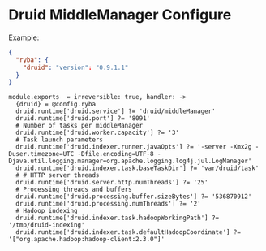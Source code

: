 
# Druid MiddleManager Configure

Example:

```json
{
  "ryba": {
    "druid": "version": "0.9.1.1"
  }
}
```

    module.exports  = irreversible: true, handler: ->
      {druid} = @config.ryba
      druid.runtime['druid.service'] ?= 'druid/middleManager'
      druid.runtime['druid.port'] ?= '8091'
      # Number of tasks per middleManager
      druid.runtime['druid.worker.capacity'] ?= '3'
      # Task launch parameters
      druid.runtime['druid.indexer.runner.javaOpts'] ?= '-server -Xmx2g -Duser.timezone=UTC -Dfile.encoding=UTF-8 -Djava.util.logging.manager=org.apache.logging.log4j.jul.LogManager'
      druid.runtime['druid.indexer.task.baseTaskDir'] ?= 'var/druid/task'
      # # HTTP server threads
      druid.runtime['druid.server.http.numThreads'] ?= '25'
      # Processing threads and buffers
      druid.runtime['druid.processing.buffer.sizeBytes'] ?= '536870912'
      druid.runtime['druid.processing.numThreads'] ?= '2'
      # Hadoop indexing
      druid.runtime['druid.indexer.task.hadoopWorkingPath'] ?= '/tmp/druid-indexing'
      druid.runtime['druid.indexer.task.defaultHadoopCoordinate'] ?= '["org.apache.hadoop:hadoop-client:2.3.0"]'
